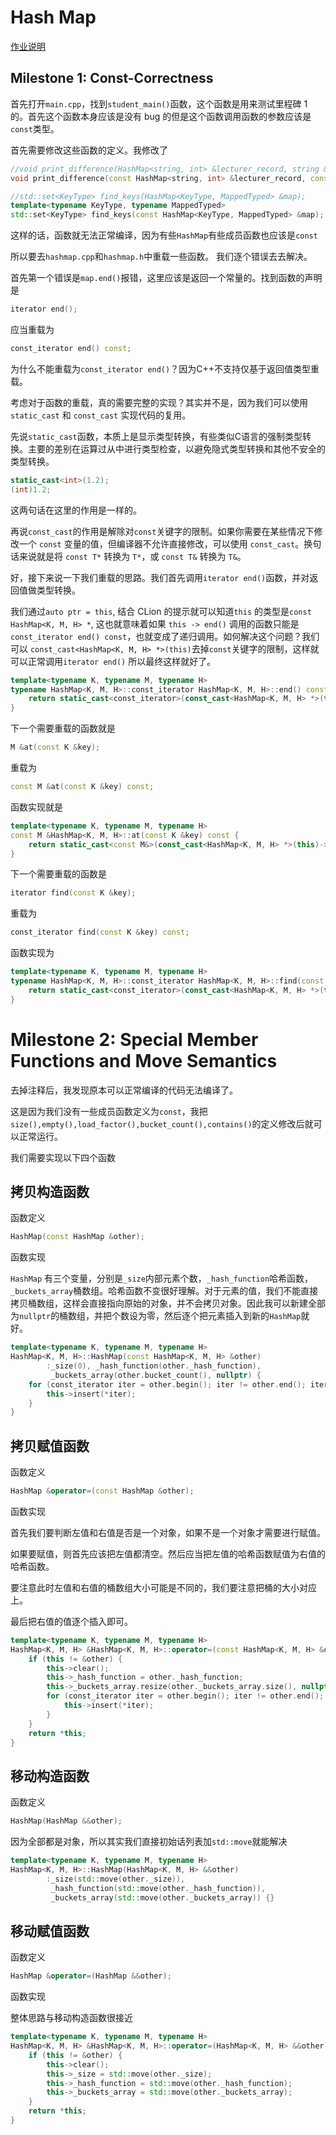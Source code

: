 # Hash Map

[作业说明](https://web.stanford.edu/class/archive/cs/cs106l.1236/assignment2.html)

## Milestone 1: Const-Correctness

首先打开`main.cpp`，找到`student_main()`函数，这个函数是用来测试里程碑 1 的。首先这个函数本身应该是没有 bug
的但是这个函数调用函数的参数应该是`const`类型。

首先需要修改这些函数的定义。我修改了

```cpp
//void print_difference(HashMap<string, int> &lecturer_record, string &lecturer1, string &lecturer2);
void print_difference(const HashMap<string, int> &lecturer_record, const string &lecturer1, const string &lecturer2);

//std::set<KeyType> find_keys(HashMap<KeyType, MappedTyped> &map);
template<typename KeyType, typename MappedTyped>
std::set<KeyType> find_keys(const HashMap<KeyType, MappedTyped> &map);
```

这样的话，函数就无法正常编译，因为有些`HashMap`有些成员函数也应该是`const`

所以要去`hashmap.cpp`和`hashmap.h`中重载一些函数。 我们逐个错误去去解决。

首先第一个错误是`map.end()`报错，这里应该是返回一个常量的。找到函数的声明是

```cpp
iterator end();
```

应当重载为

```cpp
const_iterator end() const;
```

为什么不能重载为`const_iterator end()`？因为C++不支持仅基于返回值类型重载。

考虑对于函数的重载，真的需要完整的实现？其实并不是，因为我们可以使用`static_cast` 和 `const_cast` 实现代码的复用。

先说`static_cast`函数，本质上是显示类型转换，有些类似C语言的强制类型转换。主要的差别在运算过从中进行类型检查，以避免隐式类型转换和其他不安全的类型转换。

```cpp
static_cast<int>(1.2);
(int)1.2;
```

这两句话在这里的作用是一样的。

再说`const_cast`的作用是解除对`const`关键字的限制。如果你需要在某些情况下修改一个 `const` 变量的值，但编译器不允许直接修改，可以使用
`const_cast`。换句话来说就是将 `const T*` 转换为 `T*`，或 `const T&` 转换为 `T&`。

好，接下来说一下我们重载的思路。我们首先调用`iterator end()`函数，并对返回值做类型转换。

我们通过`auto ptr = this`, 结合 CLion 的提示就可以知道`this` 的类型是`const HashMap<K, M, H> *`, 这也就意味着如果
`this -> end()` 调用的函数只能是`const_iterator end() const`，也就变成了递归调用。如何解决这个问题？我们可以
`const_cast<HashMap<K, M, H> *>(this)`去掉`const`关键字的限制，这样就可以正常调用`iterator end()`
所以最终这样就好了。
```cpp
template<typename K, typename M, typename H>
typename HashMap<K, M, H>::const_iterator HashMap<K, M, H>::end() const {
    return static_cast<const_iterator>(const_cast<HashMap<K, M, H> *>(this)->end());
}

```

下一个需要重载的函数就是
```cpp
M &at(const K &key);
```
重载为
```cpp
const M &at(const K &key) const;
```

函数实现就是

```cpp
template<typename K, typename M, typename H>
const M &HashMap<K, M, H>::at(const K &key) const {
    return static_cast<const M&>(const_cast<HashMap<K, M, H> *>(this)->at(key));
}
```

下一个需要重载的函数是

```cpp
iterator find(const K &key);
```

重载为

```cpp
const_iterator find(const K &key) const;
```

函数实现为

```cpp
template<typename K, typename M, typename H>
typename HashMap<K, M, H>::const_iterator HashMap<K, M, H>::find(const K &key) const {
    return static_cast<const_iterator>(const_cast<HashMap<K, M, H> *>(this)->find(key));
}
```



# Milestone 2: Special Member Functions and Move Semantics

去掉注释后，我发现原本可以正常编译的代码无法编译了。

这是因为我们没有一些成员函数定义为`const`，我把`size(),empty(),load_factor(),bucket_count(),contains()`的定义修改后就可以正常运行。

我们需要实现以下四个函数

## 拷贝构造函数

函数定义

```cpp
HashMap(const HashMap &other);
```

函数实现

`HashMap` 有三个变量，分别是`_size`内部元素个数，`_hash_function`哈希函数，`_buckets_array`桶数组。哈希函数不变很好理解。对于元素的值，我们不能直接拷贝桶数组，这样会直接指向原始的对象，并不会拷贝对象。因此我可以新建全部为`nullptr`的桶数组，并把个数设为零，然后逐个把元素插入到新的`HashMap`就好。

```cpp
template<typename K, typename M, typename H>
HashMap<K, M, H>::HashMap(const HashMap<K, M, H> &other)
        :_size(0), _hash_function(other._hash_function),
         _buckets_array(other.bucket_count(), nullptr) {
    for (const_iterator iter = other.begin(); iter != other.end(); iter++) {
        this->insert(*iter);
    }
}

```

## 拷贝赋值函数

函数定义

```cpp
HashMap &operator=(const HashMap &other);
```

函数实现

首先我们要判断左值和右值是否是一个对象，如果不是一个对象才需要进行赋值。

如果要赋值，则首先应该把左值都清空。然后应当把左值的哈希函数赋值为右值的哈希函数。

要注意此时左值和右值的桶数组大小可能是不同的，我们要注意把桶的大小对应上。

最后把右值的值逐个插入即可。

```cpp
template<typename K, typename M, typename H>
HashMap<K, M, H> &HashMap<K, M, H>::operator=(const HashMap<K, M, H> &other) {
    if (this != &other) {
        this->clear();
        this->_hash_function = other._hash_function;
        this->_buckets_array.resize(other._buckets_array.size(), nullptr);
        for (const_iterator iter = other.begin(); iter != other.end(); iter++) {
            this->insert(*iter);
        }
    }
    return *this;
}
```

## 移动构造函数

函数定义

```cpp
HashMap(HashMap &&other);
```

因为全部都是对象，所以其实我们直接初始话列表加`std::move`就能解决

```cpp
template<typename K, typename M, typename H>
HashMap<K, M, H>::HashMap(HashMap<K, M, H> &&other)
        :_size(std::move(other._size)),
         _hash_function(std::move(other._hash_function)),
         _buckets_array(std::move(other._buckets_array)) {}
```

## 移动赋值函数

函数定义

```cpp
HashMap &operator=(HashMap &&other);
```

函数实现

整体思路与移动构造函数很接近

```cpp
template<typename K, typename M, typename H>
HashMap<K, M, H> &HashMap<K, M, H>::operator=(HashMap<K, M, H> &&other) {
    if (this != &other) {
        this->clear();
        this->_size = std::move(other._size);
        this->_hash_function = std::move(other._hash_function);
        this->_buckets_array = std::move(other._buckets_array);
    }
    return *this;
}
```

